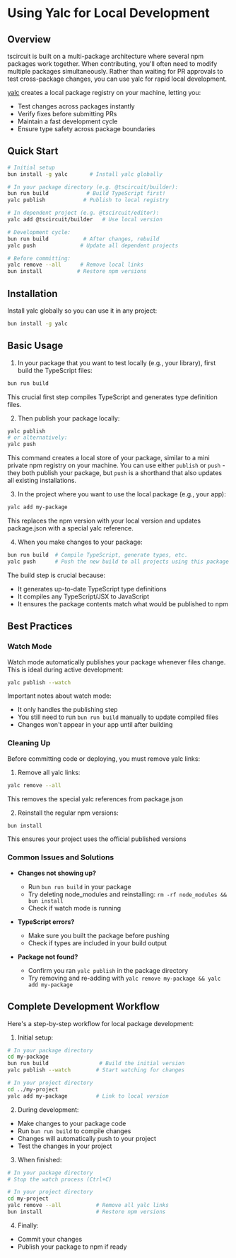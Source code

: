 # Using Yalc for Local Development

## Overview

tscircuit is built on a multi-package architecture where several npm packages work together. When contributing, you'll often need to modify multiple packages simultaneously. Rather than waiting for PR approvals to test cross-package changes, you can use yalc for rapid local development.

[yalc](https://github.com/wclr/yalc) creates a local package registry on your machine, letting you:
- Test changes across packages instantly
- Verify fixes before submitting PRs
- Maintain a fast development cycle
- Ensure type safety across package boundaries

## Quick Start

```bash
# Initial setup
bun install -g yalc       # Install yalc globally

# In your package directory (e.g. @tscircuit/builder):
bun run build            # Build TypeScript first!
yalc publish            # Publish to local registry

# In dependent project (e.g. @tscircuit/editor):
yalc add @tscircuit/builder   # Use local version

# Development cycle:
bun run build           # After changes, rebuild
yalc push              # Update all dependent projects

# Before committing:
yalc remove --all      # Remove local links
bun install           # Restore npm versions
```

## Installation

Install yalc globally so you can use it in any project:

```bash
bun install -g yalc
```

## Basic Usage

1. In your package that you want to test locally (e.g., your library), first build the TypeScript files:
```bash
bun run build
```
This crucial first step compiles TypeScript and generates type definition files.

2. Then publish your package locally:
```bash
yalc publish
# or alternatively:
yalc push
```
This command creates a local store of your package, similar to a mini private npm registry on your machine. You can use either `publish` or `push` - they both publish your package, but `push` is a shorthand that also updates all existing installations.

3. In the project where you want to use the local package (e.g., your app):
```bash
yalc add my-package
```
This replaces the npm version with your local version and updates package.json with a special yalc reference.

4. When you make changes to your package:
```bash
bun run build  # Compile TypeScript, generate types, etc.
yalc push      # Push the new build to all projects using this package
```

The build step is crucial because:
- It generates up-to-date TypeScript type definitions
- It compiles any TypeScript/JSX to JavaScript
- It ensures the package contents match what would be published to npm

## Best Practices

### Watch Mode

Watch mode automatically publishes your package whenever files change. This is ideal during active development:

```bash
yalc publish --watch
```

Important notes about watch mode:
- It only handles the publishing step
- You still need to run `bun run build` manually to update compiled files
- Changes won't appear in your app until after building

### Cleaning Up

Before committing code or deploying, you must remove yalc links:

1. Remove all yalc links:
```bash
yalc remove --all
```
This removes the special yalc references from package.json

2. Reinstall the regular npm versions:
```bash
bun install
```
This ensures your project uses the official published versions

### Common Issues and Solutions

- **Changes not showing up?**
  - Run `bun run build` in your package
  - Try deleting node_modules and reinstalling: `rm -rf node_modules && bun install`
  - Check if watch mode is running

- **TypeScript errors?**
  - Make sure you built the package before pushing
  - Check if types are included in your build output

- **Package not found?**
  - Confirm you ran `yalc publish` in the package directory
  - Try removing and re-adding with `yalc remove my-package && yalc add my-package`

## Complete Development Workflow

Here's a step-by-step workflow for local package development:

1. Initial setup:
```bash
# In your package directory
cd my-package
bun run build                # Build the initial version
yalc publish --watch        # Start watching for changes

# In your project directory
cd ../my-project
yalc add my-package         # Link to local version
```

2. During development:
- Make changes to your package code
- Run `bun run build` to compile changes
- Changes will automatically push to your project
- Test the changes in your project

3. When finished:
```bash
# In your package directory
# Stop the watch process (Ctrl+C)

# In your project directory
cd my-project
yalc remove --all           # Remove all yalc links
bun install                 # Restore npm versions
```

4. Finally:
- Commit your changes
- Publish your package to npm if ready
